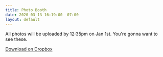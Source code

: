 ```yaml
---
title: Photo Booth
date: 2020-03-13 16:19:00 -07:00
layout: default
---
```


<p class="mb0 pb0">All photos will be uploaded by 12:35pm on Jan 1st. You're gonna want to see these.</p>
<p class="mt3 mb2 pb0"><a class="Button NoLine Caption" href="https://www.dropbox.com/sh/shq2ysgkl4x4db9/AADJbhjhPB5WzQfdookTiUnQa?dl=0" target="_blank">Download on Dropbox</a></p>
